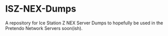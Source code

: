 # ISZ-NEX-Dumps
A repository for Ice Station Z NEX Server Dumps to hopefully be used in the Pretendo Network Servers soon(ish).
